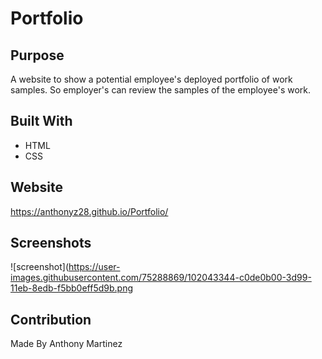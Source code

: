 # Portfolio

## Purpose
A website to show a potential employee's deployed portfolio of work samples. So employer's can review the samples of the employee's work.

## Built With
* HTML
* CSS

## Website
https://anthonyz28.github.io/Portfolio/

## Screenshots
![screenshot](https://user-images.githubusercontent.com/75288869/102043344-c0de0b00-3d99-11eb-8edb-f5bb0eff5d9b.png

## Contribution
Made By Anthony Martinez
